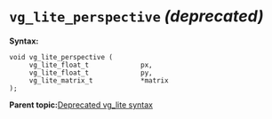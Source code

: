 # `vg_lite_perspective` *\(deprecated\)* 

**Syntax:**

```
void vg_lite_perspective (
     vg_lite_float_t             px,
     vg_lite_float_t             py,
     vg_lite_matrix_t            *matrix
); 
```

**Parent topic:**[Deprecated vg\_lite syntax](../topics/deprecated_vg_lite_syntax.md)

